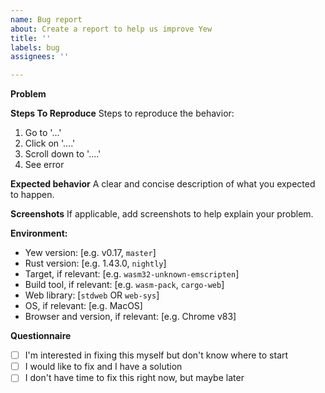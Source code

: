 ```yaml
---
name: Bug report
about: Create a report to help us improve Yew
title: ''
labels: bug
assignees: ''

---
```


**Problem**
<!-- A clear and concise description of what the bug is. -->

**Steps To Reproduce**
Steps to reproduce the behavior:
1. Go to '...'
2. Click on '....'
3. Scroll down to '....'
4. See error

**Expected behavior**
A clear and concise description of what you expected to happen.

**Screenshots**
If applicable, add screenshots to help explain your problem.

**Environment:**
 - Yew version: [e.g. v0.17, `master`]
 - Rust version: [e.g. 1.43.0, `nightly`]
 - Target, if relevant: [e.g. `wasm32-unknown-emscripten`]
 - Build tool, if relevant: [e.g. `wasm-pack`, `cargo-web`]
 - Web library: [`stdweb` OR `web-sys`]
 - OS, if relevant: [e.g. MacOS]
 - Browser and version, if relevant: [e.g. Chrome v83]

**Questionnaire**
<!-- Developing Yew is a community effort! -->
<!-- If you feel up to the challenge, please check one of the boxes below: -->
- [ ] I'm interested in fixing this myself but don't know where to start
- [ ] I would like to fix and I have a solution
- [ ] I don't have time to fix this right now, but maybe later
